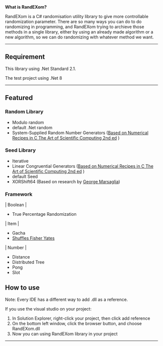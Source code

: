 **What is RandEXom?**

RandEXom is a C# randomisation utility library to give more controllable randomization parameter. There are so many ways you can do to do randomizing in programming, and RandEXom trying to archieve those methods in a single library, either by using an already made algorithm or a new algorithm, so we can do randomizing with whatever method we want.


***


## Requirement

This library using .Net Standard 2.1.

The test project using .Net 8


***

## Featured

### Random Library
- Modulo random
- default .Net random
- System-Supplied Random Number Generators ([Based on Numerical Recipes in C The Art of Scientific Computing 2nd ed](https://www.amazon.com/Numerical-Recipes-Scientific-Computing-Second/dp/0521431085) )

### Seed Library
- Iterative
- Linear Congruential Generators ([Based on Numerical Recipes in C The Art of Scientific Computing 2nd ed](https://www.amazon.com/Numerical-Recipes-Scientific-Computing-Second/dp/0521431085) )
- default Seed
- XORShift64 (Based on research by [George Marsaglia](https://www.jstatsoft.org/article/view/v008i14))

### Framework
| Boolean | 

 - True Percentage Randomization

| Item |

- Gacha
- [Shuffles Fisher Yates](https://digital.library.adelaide.edu.au/items/8d93d3ef-a4d1-4c27-b976-5bcdf3cce5eb)

| Number |

- Distance
- Distributed Tree
- Pong
- Slot

## How to use

Note: Every IDE has a different way to add .dll as a reference. 

If you use the visual studio on your project:

1. In Solution Explorer, right-click your project, then click add reference
2. On the bottom left window, click the browser button, and choose RandEXom.dll
3. Now you can using RandEXom library in your project


***


